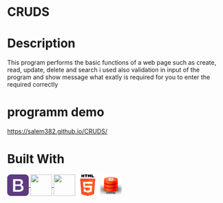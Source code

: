 # CRUDS

# Description

This program performs the basic functions of a web page such as create, read, update, delete and search i used also validation in input of the program and show message what exatly is required for you to enter the required correctly 

# programm demo

https://salem382.github.io/CRUDS/

# Built With

<a href ="#"> <img align="center" src="11.png" height="50" width="50"/> </a>
<a href ="#"> <img align="center" src=".15.png" height="50" width="50"/> </a>
<a href ="#"> <img align="center" src=".13.png" height="50" width="50"/></a>
<a href ="#"> <img align="center" src="14.png" height="50" width="50"/></a>
<a href ="#"> <img align="center" src="20.png" height="50" width="50"/></a>

